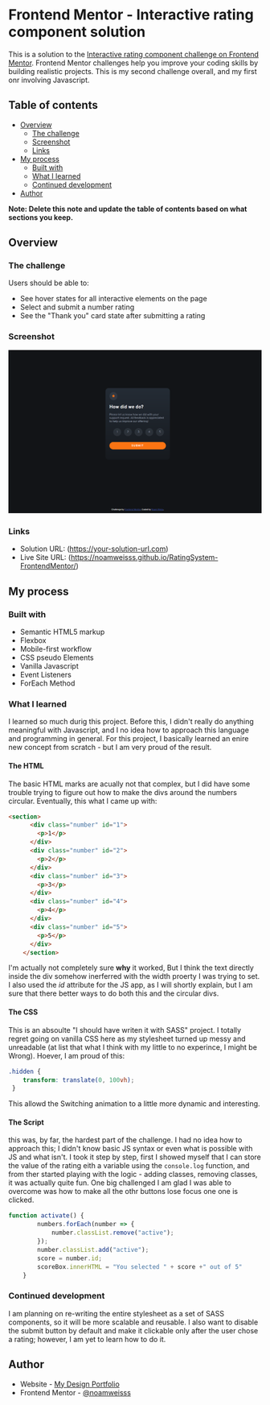 # Frontend Mentor - Interactive rating component solution

This is a solution to the [Interactive rating component challenge on Frontend Mentor](https://www.frontendmentor.io/challenges/interactive-rating-component-koxpeBUmI). Frontend Mentor challenges help you improve your coding skills by building realistic projects. This is my second challenge overall, and my first onr involving Javascript.  

## Table of contents

- [Overview](#overview)
  - [The challenge](#the-challenge)
  - [Screenshot](#screenshot)
  - [Links](#links)
- [My process](#my-process)
  - [Built with](#built-with)
  - [What I learned](#what-i-learned)
  - [Continued development](#continued-development)
- [Author](#author)


**Note: Delete this note and update the table of contents based on what sections you keep.**

## Overview

### The challenge

Users should be able to:

- See hover states for all interactive elements on the page
- Select and submit a number rating
- See the "Thank you" card state after submitting a rating

### Screenshot

![](./screenshot.png)

### Links

- Solution URL: (https://your-solution-url.com)
- Live Site URL: (https://noamweisss.github.io/RatingSystem-FrontendMentor/)

## My process

### Built with

- Semantic HTML5 markup
- Flexbox
- Mobile-first workflow
- CSS pseudo Elements
- Vanilla Javascript
- Event Listeners
- ForEach Method


### What I learned

I learned so much durig this project. Before this, I didn't really do anything meaningful with Javascript, and I no idea how to approach this language and programming in general. For this project, I basically learned an enire new concept from scratch - but I am very proud of the result.

#### The  HTML
The basic HTML marks are acually not that complex, but I did have some trouble trying to figure out how to make the divs around the numbers circular. Eventually, this what I came up with:
```html
<section>
      <div class="number" id="1">
        <p>1</p>
      </div>
      <div class="number" id="2">
        <p>2</p>
      </div>
      <div class="number" id="3">
        <p>3</p>
      </div>
      <div class="number" id="4">
        <p>4</p>
      </div>
      <div class="number" id="5">
        <p>5</p>
      </div>
    </section>
```
I'm actually not completely sure **why** it worked, But I think the text directly inside the div somehow inerferred with the width proerty I was trying to set. I also used the *id* attribute for the JS app, as I will shortly explain, but I am sure that there better ways to do both this and the circular divs.

#### The CSS
This is an absoulte "I should have writen it with SASS" project. I totally regret going on vanilla CSS here as my stylesheet turned up messy and unreadable (at list that what I think with my little to no experince, I might be Wrong). Hoever, I am proud of this: 
```css
.hidden {
    transform: translate(0, 100vh);
 }
```

This allowd the Switching animation to a little more dynamic and interesting.

#### The Script
this was, by far, the hardest part of the challenge. I had no idea how to approach this; I didn't know basic JS syntax or even what is possible with JS and what isn't. I took it step by step, first I showed myself that I can store the value of the rating eith a variable using the ```console.log``` function, and from ther started playing with the logic - adding classes, removing classes, it was actually quite fun. One big challenged I am glad I was able to overcome was how to make all the othr buttons lose focus one one is clicked.
```js
function activate() {
        numbers.forEach(number => {
            number.classList.remove("active");    
        });
        number.classList.add("active");
        score = number.id;
        scoreBox.innerHTML = "You selected " + score +" out of 5"
    }

```


### Continued development

I am planning on re-writing the entire stylesheet as a set of SASS components, so it will be more scalable and reusable. 
I also want to disable the submit button by default and make it clickable only after the user chose a rating; however, I am yet to learn how to do it.

## Author

- Website - [My Design Portfolio](https://www.noamweisss.com)
- Frontend Mentor - [@noamweisss](https://www.frontendmentor.io/profile/noamweisss)

